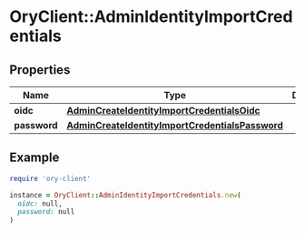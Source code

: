 # OryClient::AdminIdentityImportCredentials

## Properties

| Name | Type | Description | Notes |
| ---- | ---- | ----------- | ----- |
| **oidc** | [**AdminCreateIdentityImportCredentialsOidc**](AdminCreateIdentityImportCredentialsOidc.md) |  | [optional] |
| **password** | [**AdminCreateIdentityImportCredentialsPassword**](AdminCreateIdentityImportCredentialsPassword.md) |  | [optional] |

## Example

```ruby
require 'ory-client'

instance = OryClient::AdminIdentityImportCredentials.new(
  oidc: null,
  password: null
)
```

